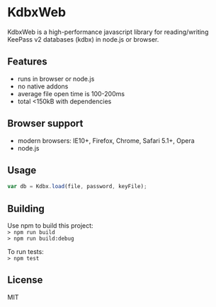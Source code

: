 # KdbxWeb

KdbxWeb is a high-performance javascript library for reading/writing KeePass v2 databases (kdbx) in node.js or browser.

## Features

- runs in browser or node.js
- no native addons
- average file open time is 100-200ms
- total &lt;150kB with dependencies

## Browser support

- modern browsers: IE10+, Firefox, Chrome, Safari 5.1+, Opera
- node.js

## Usage

```javascript
var db = Kdbx.load(file, password, keyFile);
```

## Building

Use npm to build this project:  
`> npm run build`  
`> npm run build:debug`  


To run tests:  
`> npm test`  

## License

MIT
